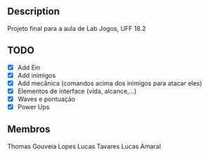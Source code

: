 ## Description

Projeto final para a aula de Lab Jogos, UFF 18.2

## TODO

- [x] Add Ein
- [x] Add inimigos
- [x] Add mecânica (comandos acima dos inimigos para atacar eles)
- [x] Elementos de interface (vida, alcance,...)
- [x] Waves e pontuação
- [x] Power Ups

## Membros

Thomas Gouveia Lopes
Lucas Tavares
Lucas Amaral
